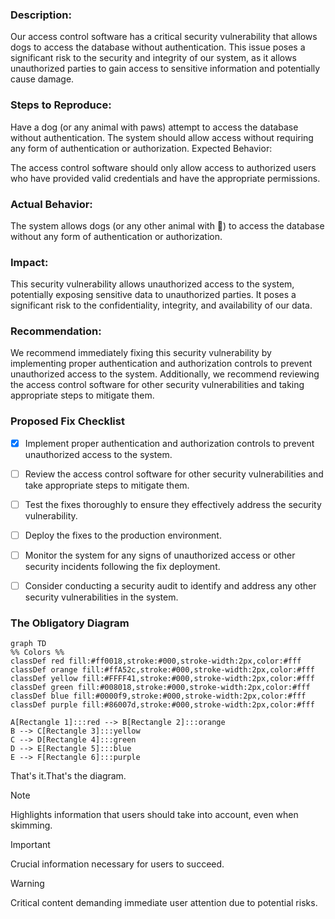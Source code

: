 ### Description:

Our access control software has a critical security vulnerability that allows dogs to access the database without authentication. This issue poses a significant risk to the security and integrity of our system, as it allows unauthorized parties to gain access to sensitive information and potentially cause damage.

### Steps to Reproduce:

Have a dog (or any animal with paws) attempt to access the database without authentication.
The system should allow access without requiring any form of authentication or authorization.
Expected Behavior:

The access control software should only allow access to authorized users who have provided valid credentials and have the appropriate permissions.

### Actual Behavior:

The system allows dogs (or any other animal with 🐾) to access the database without any form of authentication or authorization.

### Impact:

This security vulnerability allows unauthorized access to the system, potentially exposing sensitive data to unauthorized parties. It poses a significant risk to the confidentiality, integrity, and availability of our data.

### Recommendation:

We recommend immediately fixing this security vulnerability by implementing proper authentication and authorization controls to prevent unauthorized access to the system. Additionally, we recommend reviewing the access control software for other security vulnerabilities and taking appropriate steps to mitigate them.

### Proposed Fix Checklist

- [x] Implement proper authentication and authorization controls to prevent unauthorized access to the system.
- [ ] Review the access control software for other security vulnerabilities and take appropriate steps to mitigate them.
- [ ] Test the fixes thoroughly to ensure they effectively address the security vulnerability.
- [ ] Deploy the fixes to the production environment.
- [ ] Monitor the system for any signs of unauthorized access or other security incidents following the fix deployment.
- [ ] Consider conducting a security audit to identify and address any other security vulnerabilities in the system.



### The Obligatory Diagram

```mermaid
graph TD
%% Colors %%
classDef red fill:#ff0018,stroke:#000,stroke-width:2px,color:#fff
classDef orange fill:#ffA52c,stroke:#000,stroke-width:2px,color:#fff
classDef yellow fill:#FFFF41,stroke:#000,stroke-width:2px,color:#fff
classDef green fill:#008018,stroke:#000,stroke-width:2px,color:#fff
classDef blue fill:#0000f9,stroke:#000,stroke-width:2px,color:#fff
classDef purple fill:#86007d,stroke:#000,stroke-width:2px,color:#fff

A[Rectangle 1]:::red --> B[Rectangle 2]:::orange
B --> C[Rectangle 3]:::yellow
C --> D[Rectangle 4]:::green
D --> E[Rectangle 5]:::blue
E --> F[Rectangle 6]:::purple

```

That's it.That's the diagram.



> [!NOTE]
> Highlights information that users should take into account, even when skimming.

> [!IMPORTANT]
> Crucial information necessary for users to succeed.

> [!WARNING]
> Critical content demanding immediate user attention due to potential risks.

